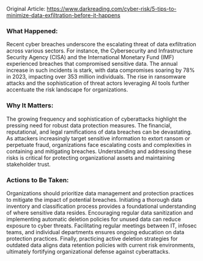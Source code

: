 Original Article: https://www.darkreading.com/cyber-risk/5-tips-to-minimize-data-exfiltration-before-it-happens

### What Happened:

Recent cyber breaches underscore the escalating threat of data exfiltration across various sectors. For instance, the Cybersecurity and Infrastructure Security Agency (CISA) and the International Monetary Fund (IMF) experienced breaches that compromised sensitive data. The annual increase in such incidents is stark, with data compromises soaring by 78% in 2023, impacting over 353 million individuals. The rise in ransomware attacks and the sophistication of threat actors leveraging AI tools further accentuate the risk landscape for organizations.

### Why It Matters:

The growing frequency and sophistication of cyberattacks highlight the pressing need for robust data protection measures. The financial, reputational, and legal ramifications of data breaches can be devastating. As attackers increasingly target sensitive information to extort ransom or perpetuate fraud, organizations face escalating costs and complexities in containing and mitigating breaches. Understanding and addressing these risks is critical for protecting organizational assets and maintaining stakeholder trust.

### Actions to Be Taken:

Organizations should prioritize data management and protection practices to mitigate the impact of potential breaches. Initiating a thorough data inventory and classification process provides a foundational understanding of where sensitive data resides. Encouraging regular data sanitization and implementing automatic deletion policies for unused data can reduce exposure to cyber threats. Facilitating regular meetings between IT, infosec teams, and individual departments ensures ongoing education on data protection practices. Finally, practicing active deletion strategies for outdated data aligns data retention policies with current risk environments, ultimately fortifying organizational defense against cyberattacks.

